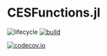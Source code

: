 # CESFunctions.jl

<!-- Tidyverse lifecycle badges, see https://www.tidyverse.org/lifecycle/ Uncomment or delete as needed. -->
![lifecycle](https://img.shields.io/badge/lifecycle-experimental-orange.svg)<!--
![lifecycle](https://img.shields.io/badge/lifecycle-maturing-blue.svg)
![lifecycle](https://img.shields.io/badge/lifecycle-stable-green.svg)
![lifecycle](https://img.shields.io/badge/lifecycle-retired-orange.svg)
![lifecycle](https://img.shields.io/badge/lifecycle-archived-red.svg)
![lifecycle](https://img.shields.io/badge/lifecycle-dormant-blue.svg) -->
[![build](https://github.com/tpapp/CESFunctions.jl/workflows/CI/badge.svg)](https://github.com/tpapp/CESFunctions.jl/actions?query=workflow%3ACI)
<!-- travis-ci.com badge, uncomment or delete as needed, depending on whether you are using that service. -->
<!-- [![Build Status](https://travis-ci.com/tpapp/CESFunctions.jl.svg?branch=master)](https://travis-ci.com/tpapp/CESFunctions.jl) -->
<!-- Coverage badge on codecov.io, which is used by default. -->
[![codecov.io](http://codecov.io/github/tpapp/CESFunctions.jl/coverage.svg?branch=master)](http://codecov.io/github/tpapp/CESFunctions.jl?branch=master)
<!-- Documentation -- uncomment or delete as needed -->
<!--
[![Documentation](https://img.shields.io/badge/docs-stable-blue.svg)](https://tpapp.github.io/CESFunctions.jl/stable)
[![Documentation](https://img.shields.io/badge/docs-master-blue.svg)](https://tpapp.github.io/CESFunctions.jl/dev)
-->
<!-- Aqua badge, see test/runtests.jl -->
<!-- [![Aqua QA](https://raw.githubusercontent.com/JuliaTesting/Aqua.jl/master/badge.svg)](https://github.com/JuliaTesting/Aqua.jl) -->

